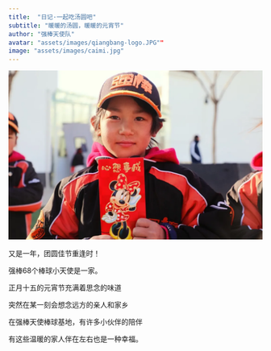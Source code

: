 ```yaml
---
title:  "日记·一起吃汤圆吧"
subtitle: "暖暖的汤圆，暖暖的元宵节"
author: "强棒天使队"
avatar: "assets/images/qiangbang-logo.JPG""
image: "assets/images/caimi.jpg"
---
```


![caimi](assets/images/caimi.jpg)

又是一年，团圆佳节重逢时！

强棒68个棒球小天使是一家。

正月十五的元宵节充满着思念的味道

突然在某一刻会想念远方的亲人和家乡

在强棒天使棒球基地，有许多小伙伴的陪伴

有这些温暖的家人伴在左右也是一种幸福。
